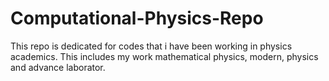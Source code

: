 # Computational-Physics-Repo
This repo is dedicated for codes that i have been working in physics academics. This includes my work mathematical physics, modern, physics and advance laborator.
